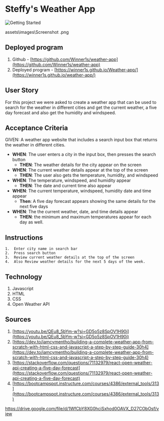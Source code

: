# Steffy's Weather App

![Getting Started](./assets/images/Screenshot.png)

assets\images\Screenshot .png

## Deployed program
1. Github - [https://github.com/Winner1s/weather-app](https://github.com/Winner1s/weather-app)
2. Deployed program - [https://winner1s.github.io/Weather-app/](https://winner1s.github.io/weather-app/)  

## User Story
  For this project we were asked to create a weather app that can be used to search for the weather in different cities and get the current weather, a five day forecast and also get the humidity and windspeed.    

## Acceptance Criteria
GIVEN: A weather app website that includes a search input box that returns the weather in different cities. 

* **WHEN**: The user enters a city in the input box, then presses the search button
    * **THEN**: The weather details for the city appear on the screen
* **WHEN**: The current weather details appear at the top of the screen
    * **THEN**: The user also gets the temperature, humidity, and windspeed
* **WHEN**: The temperature, windspeed, and humidity appear
    * **THEN**: The date and current time also appear
* **WHEN**: The current temperature, windspeed, humidity date and time appear
   * **Then**: A five day forecast appears showing the same details for the next five days
* **WHEN**: The the current weather, date, and time details appear
   * **THEN**:  the minimum and maximum temperatures appear for each day as well.  




## Instructions
    1.  Enter city name in search bar
    2.  Press search button
    3.  Review current weather details at the top of the screen
    4.  Also Review weather details for the next 5 days of the week. 
    

## Technology
1.  Javascript
2.  HTML
3.  CSS
4.  Open Weather API

## Sources
1.  [https://youtu.be/QEu8_5bYm-w?si=GD5o5z8SpOV1H90j](https://youtu.be/QEu8_5bYm-w?si=GD5o5z8SpOV1H90j)
2.  [https://dev.to/iamcymentho/building-a-complete-weather-app-from-scratch-with-html-css-and-javascript-a-step-by-step-guide-30h4](https://dev.to/iamcymentho/building-a-complete-weather-app-from-scratch-with-html-css-and-javascript-a-step-by-step-guide-30h4)
3.  [https://stackoverflow.com/questions/71132979/react-open-weather-api-creating-a-five-day-forecast](https://stackoverflow.com/questions/71132979/react-open-weather-api-creating-a-five-day-forecast)
4. [https://bootcampspot.instructure.com/courses/4386/external_tools/313](https://bootcampspot.instructure.com/courses/4386/external_tools/313)



https://drive.google.com/file/d/1WfCbY8XG0hciSxhod0OAVX_D27CObOsf/view